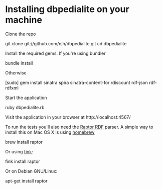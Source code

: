 # Installing dbpedialite on your machine

Clone the repo
 
   git clone git://github.com/njh/dbpedialite.git
   cd dbpedialite

Install the required gems. If you're using bundler

   bundle install

Otherwise

   [sudo] gem install sinatra spira sinatra-content-for rdiscount rdf-json rdf-rdfxml

Start the application
 
   ruby dbpedialite.rb

Visit the application in your browser at http://localhost:4567/

To run the tests you'll also need the [Raptor
RDF](http://librdf.org/raptor/rapper.html) parser. A simple way to
install this on Mac OS X is using
[homebrew](http://github.com/mxcl/homebrew)

   brew install raptor

Or using [fink](http://fink.sf.net/):

   fink install raptor

Or on Debian GNU/Linux:

   apt-get install raptor
